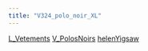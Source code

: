 ```yaml
---
title: "V324_polo_noir_XL"
---
```


[L_Vetements](notes/equipements/L_Vetements.md) [V_PolosNoirs](notes/equipements/vetements/V_PolosNoirs.md) [helenYigsaw](notes/utilisateurs/beneficiaires/helenYigsaw.md)
